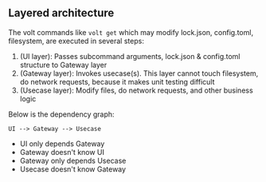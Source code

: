 
## Layered architecture

The volt commands like `volt get` which may modify lock.json, config.toml,
filesystem, are executed in several steps:

1. (UI layer): Passes subcommand arguments, lock.json & config.toml structure to Gateway layer
2. (Gateway layer): Invokes usecase(s). This layer cannot touch filesystem, do network requests, because it makes unit testing difficult
3. (Usecase layer): Modify files, do network requests, and other business logic

Below is the dependency graph:

```
UI --> Gateway --> Usecase
```

* UI only depends Gateway
* Gateway doesn't know UI
* Gateway only depends Usecase
* Usecase doesn't know Gateway
